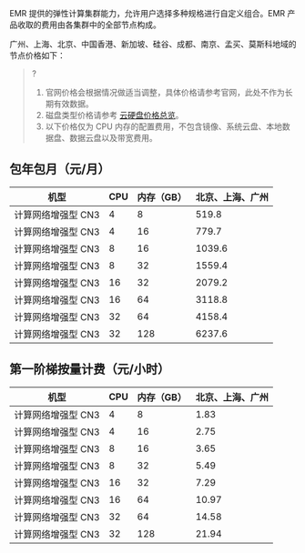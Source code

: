 EMR 提供的弹性计算集群能力，允许用户选择多种规格进行自定义组合。EMR 产品收取的费用由各集群中的全部节点构成。

广州、上海、北京、中国香港、新加坡、硅谷、成都、南京、孟买、莫斯科地域的节点价格如下：
>?
>1. 官网价格会根据情况做适当调整，具体价格请参考官网，此处不作为长期有效数据。
>2. 磁盘类型价格请参考 [云硬盘价格总览](https://cloud.tencent.com/document/product/362/2413)。
>3. 以下价格仅为 CPU 内存的配置费用，不包含镜像、系统云盘、本地数据盘、数据云盘以及带宽费用。

## 包年包月（元/月）

| 机型                        | CPU  | 内存（GB） | 北京、上海、广州 | 
| --------------------------- | ---- | ---------- | ---------------- | 
| 计算网络增强型 CN3           | 4    | 8          | 519.8            |
| 计算网络增强型 CN3           | 4    | 16         | 779.7            | 
| 计算网络增强型 CN3           | 8    | 16         | 1039.6           | 
| 计算网络增强型 CN3           | 8    | 32         | 1559.4           |
| 计算网络增强型 CN3           | 16   | 32         | 2079.2           |
| 计算网络增强型 CN3           | 16   | 64         | 3118.8           |
| 计算网络增强型 CN3           | 32   | 64         | 4158.4           |
| 计算网络增强型 CN3           | 32   | 128        | 6237.6           | 


##  第一阶梯按量计费（元/小时）

| 机型                        | CPU  | 内存（GB） | 北京、上海、广州 | 
| --------------------------- | ---- | ---------- | ---------------- | 
| 计算网络增强型 CN3           | 4    | 8          | 1.83             |
| 计算网络增强型 CN3           | 4    | 16         | 2.75             |
| 计算网络增强型 CN3           | 8    | 16         | 3.65             | 
| 计算网络增强型 CN3           | 8    | 32         | 5.49             | 
| 计算网络增强型 CN3           | 16   | 32         | 7.29             | 
| 计算网络增强型 CN3           | 16   | 64         | 10.97            |
| 计算网络增强型 CN3           | 32   | 64         | 14.58            | 
| 计算网络增强型 CN3           | 32   | 128        | 21.94            |
